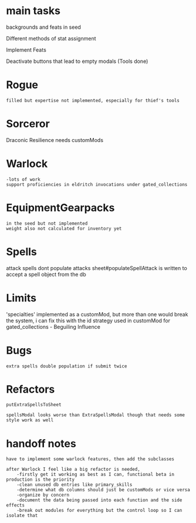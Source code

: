 
# main tasks

backgrounds and feats in seed

Different methods of stat assignment

Implement Feats

Deactivate buttons that lead to empty modals (Tools done)


# Rogue
    filled but expertise not implemented, especially for thief's tools
# Sorceror
  Draconic Resilience needs customMods
# Warlock
    -lots of work
    support proficiencies in eldritch invocations under gated_collections

# EquipmentGearpacks
    in the seed but not implemented
    weight also not calculated for inventory yet

# Spells
   attack spells dont populate attacks
    sheet#populateSpellAttack is written to accept a spell object from the db

# Limits
  'specialties' implemented as a customMod, but more than one would break the system, 
    i can fix this with the id strategy used in customMod for gated_collections - Beguiling Influence

# Bugs

    extra spells double population if submit twice


# Refactors 

    putExtraSpellsToSheet

    spellsModal looks worse than ExtraSpellsModal though that needs some style work as well


# handoff notes

    have to implement some warlock features, then add the subclasses

    after Warlock I feel like a big refactor is needed,
        -firstly get it working as best as I can, functional beta in production is the priority
        -clean unused db entries like primary_skills
        -determine what db columns should just be customMods or vice versa
        -organize by concern
        -document the data being passed into each function and the side effects
        -break out modules for everything but the control loop so I can isolate that